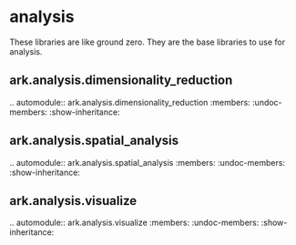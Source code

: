 analysis
====================

These libraries are like ground zero. They are the base libraries to use for analysis.

ark.analysis.dimensionality\_reduction
---------------------------------------------

.. automodule:: ark.analysis.dimensionality_reduction
   :members:
   :undoc-members:
   :show-inheritance:

ark.analysis.spatial\_analysis
-------------------------------------

.. automodule:: ark.analysis.spatial_analysis
   :members:
   :undoc-members:
   :show-inheritance:

ark.analysis.visualize
-----------------------------

.. automodule:: ark.analysis.visualize
   :members:
   :undoc-members:
   :show-inheritance:
